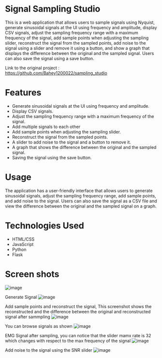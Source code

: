 # Signal Sampling Studio
This is a web application that allows users to sample signals using Nyquist, generate sinusoidal signals at the UI using frequency and amplitude, display CSV signals, adjust the sampling frequency range with a maximum frequency of the signal, add sample points when adjusting the sampling slider, reconstruct the signal from the sampled points, add noise to the signal using a slider and remove it using a button, and show a graph that displays the difference between the original and the sampled signal. Users can also save the signal using a save button.

Link to the original project : https://github.com/Bahey1200022/sampling_studio

# Features
- Generate sinusoidal signals at the UI using frequency and amplitude.
- Display CSV signals.
- Adjust the sampling frequency range with a maximum frequency of the signal.
- Add multiple signals to each other
- Add sample points when adjusting the sampling slider.
- Reconstruct the signal from the sampled points.
- A slider to add noise to the signal and a button to remove it.
- A graph that shows the difference between the original and the sampled signal.
- Saving the signal using the save button.

# Usage
The application has a user-friendly interface that allows users to generate sinusoidal signals, adjust the sampling frequency range, add sample points, and add noise to the signal. Users can also save the signal as a CSV file and view the difference between the original and the sampled signal on a graph.

# Technologies Used
- HTML/CSS
- JavaScript
- Python
- Flask

# Screen shots
![image](https://user-images.githubusercontent.com/101064451/230604416-d32ba505-7b0a-458e-820d-4b91aa274dd0.png)

Generate Signal
![image](https://user-images.githubusercontent.com/101064451/230604522-20f46edf-3e57-44bf-a41c-01cd4b978a64.png)


Add sample points and reconstruct the signal, This screenshot shows the reconstructed and the difference between the original and reconstructed signal after sammpling
![image](https://user-images.githubusercontent.com/101064451/230604598-1c59e277-ff01-4996-90b0-e1e222321e31.png)


You can browse signals as shown
![image](https://user-images.githubusercontent.com/101064451/230604694-c883108e-873e-48fb-8ba4-db49a4855b36.png)

EMG Signal after sampling, you can notice that the slider mamx rate is 32 which changes with respect to the max frequency of the signal
![image](https://user-images.githubusercontent.com/101064451/230604814-c63783f9-3f19-4b1b-9281-22f3ab6a3c44.png)

Add noise to the signal using the SNR slider
![image](https://user-images.githubusercontent.com/101064451/230605179-85f06dec-cfee-4256-96ef-848d381ed408.png)

